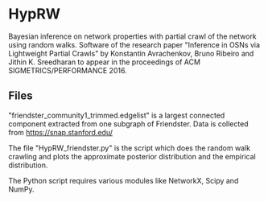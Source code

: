 # HypRW
Bayesian inference on network properties with partial crawl of the network using random walks.
Software of the research paper "Inference in OSNs via Lightweight Partial Crawls" by Konstantin Avrachenkov, Bruno Ribeiro and Jithin K. Sreedharan to appear in the proceedings of ACM SIGMETRICS/PERFORMANCE 2016.

## Files
"friendster_community1_trimmed.edgelist" is a largest connected component extracted from one subgraph of Friendster. Data is collected from https://snap.stanford.edu/

The file "HypRW_friendster.py" is the script which does the random walk crawling and plots the approximate posterior distribution and the empirical distribution.

The Python script requires various modules like NetworkX, Scipy and NumPy.
